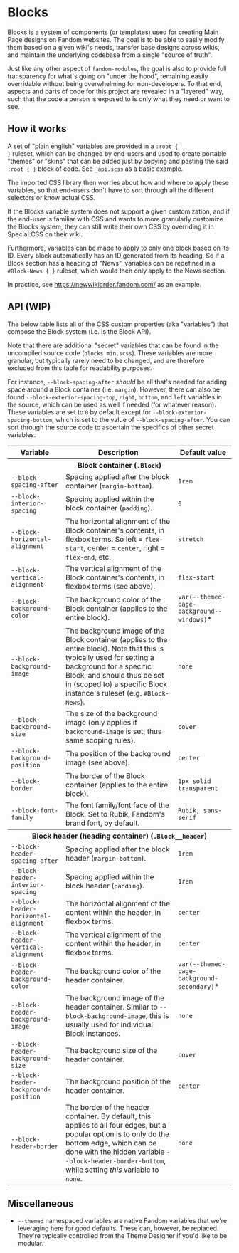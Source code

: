 # Blocks

Blocks is a system of components (or templates) used for creating Main Page designs on Fandom websites. The goal is to be able to easily modify them based on a given wiki's needs, transfer base designs across wikis, and maintain the underlying codebase from a single "source of truth".

Just like any other aspect of <code>fandom-modules</code>, the goal is also to provide full transparency for what's going on "under the hood", remaining easily overridable without being overwhelming for non-developers. To that end, aspects and parts of code for this project are revealed in a "layered" way, such that the code a person is exposed to is only what they need or want to see.

## How it works

A set of "plain english" variables are provided in a <code>:root { }</code> ruleset, which can be changed by end-users and used to create portable "themes" or "skins" that can be added just by copying and pasting the said <code>:root { }</code> block of code. See <code>_api.scss</code> as a basic example.

The imported CSS library then worries about how and where to apply these variables, so that end-users don't have to sort through all the different selectors or know actual CSS.

If the Blocks variable system does not support a given customization, and if the end-user is familiar with CSS and wants to more granularly customize the Blocks system, they can still write their own CSS by overriding it in Special:CSS on their wiki.

Furthermore, variables can be made to apply to only one block based on its ID. Every block automatically has an ID generated from its heading. So if a Block section has a heading of "News", variables can be redefined in a <code>#Block-News { }</code> ruleset, which would then only apply to the News section.

In practice, see https://newwikiorder.fandom.com/ as an example.

## API (WIP)

The below table lists all of the CSS custom properties (aka "variables") that compose the Block system (i.e. is the Block API).

Note that there are additional "secret" variables that can be found in the uncompiled source code (<code>blocks.min.scss</code>). These variables are more granular, but typically rarely need to be changed, and are therefore excluded from this table for readability purposes.

For instance, <code>--block-spacing-after</code> <em>should</em> be all that's needed for adding space around a Block container (i.e. <code>margin</code>). However, there can also be found <code>--block-exterior-spacing-top</code>, <code>right</code>, <code>bottom</code>, and <code>left</code> variables in the source, which can be used as well if needed (for whatever reason). These variables are set to <code>0</code> by default except for <code>--block-exterior-spacing-bottom</code>, which is set to the value of <code>--block-spacing-after</code>. You can sort through the source code to ascertain the specifics of other secret variables.

<table>
  <thead>
    <tr>
      <th>Variable</th>
      <th>Description</th>
      <th>Default value</th>
    </tr>
  </thead>
  <tbody>
    <tr>
      <th colspan="3">Block container (<code>.Block</code>)</th>
    </tr>
    <tr>
      <td><code>--block-spacing-after</code></td>
      <td>Spacing applied after the block container (<code>margin-bottom</code>).</td>
      <td><code>1rem</code></td>
    </tr>
    <tr>
      <td><code>--block-interior-spacing</code></td>
      <td>Spacing applied within the block container (<code>padding</code>).</td>
      <td><code>0</code></td>
    </tr>
    <tr>
      <td><code>--block-horizontal-alignment</code></td>
      <td>The horizontal alignment of the Block container's contents, in flexbox terms. So left = <code>flex-start</code>, center = <code>center</code>, right = <code>flex-end</code>, etc.</td>
      <td><code>stretch</code></td>
    </tr>
    <tr>
      <td><code>--block-vertical-alignment</code></td>
      <td>The vertical alignment of the Block container's contents, in flexbox terms (see above).</td>
      <td><code>flex-start</code></td>
    </tr>
    <tr>
      <td><code>--block-background-color</code></td>
      <td>The background color of the Block container (applies to the entire block).</td>
      <td><code>var(--themed-page-background--windows)</code>*</td>
    </tr>
    <tr>
      <td><code>--block-background-image</code></td>
      <td>The background image of the Block container (applies to the entire block). Note that this is typically used for setting a background for a specific Block, and should thus be set in (scoped to) a specific Block instance's ruleset (e.g. <code>#Block-News</code>).</td>
      <td><code>none</code></td>
    </tr>
    <tr>
      <td><code>--block-background-size</code></td>
      <td>The size of the background image (only applies if <code>background-image</code> is set, thus same scoping rules).</td>
      <td><code>cover</code></td>
    </tr>
    <tr>
      <td><code>--block-background-position</code></td>
      <td>The position of the background image (see above).</td>
      <td><code>center</code></td>
    </tr>
    <tr>
      <td><code>--block-border</code></td>
      <td>The border of the Block container (applies to the entire block).</td>
      <td><code>1px solid transparent</code></td>
    </tr>
    <tr>
      <td><code>--block-font-family</code></td>
      <td>The font family/font face of the Block. Set to Rubik, Fandom's brand font, by default.</td>
      <td><code>Rubik, sans-serif</code></td>
    </tr>
    <tr>
      <th colspan="3">Block header (heading container) (<code>.Block__header</code>)</th>
    </tr>
    <tr>
      <td><code>--block-header-spacing-after</code></td>
      <td>Spacing applied after the block header (<code>margin-bottom</code>).</td>
      <td><code>1rem</code></td>
    </tr>
    <tr>
      <td><code>--block-header-interior-spacing</code></td>
      <td>Spacing applied within the block header (<code>padding</code>).</td>
      <td><code>1rem</code></td>
    </tr>
    <tr>
      <td><code>--block-header-horizontal-alignment</code></td>
      <td>The horizontal alignment of the content within the header, in flexbox terms.</td>
      <td><code>center</code></td>
    </tr>
    <tr>
      <td><code>--block-header-vertical-alignment</code></td>
      <td>The vertical alignment of the content within the header, in flexbox terms.</td>
      <td><code>center</code></td>
    </tr>
    <tr>
      <td><code>--block-header-background-color</code></td>
      <td>The background color of the header container.</td>
      <td><code>var(--themed-page-background-secondary)</code>*</td>
    </tr>
    <tr>
      <td><code>--block-header-background-image</code></td>
      <td>The background image of the header container. Similar to <code>--block-background-image</code>, this is usually used for individual Block instances.</td>
      <td><code>none</code></td>
    </tr>
    <tr>
      <td><code>--block-header-background-size</code></td>
      <td>The background size of the header container.</td>
      <td><code>cover</code></td>
    </tr>
    <tr>
      <td><code>--block-header-background-position</code></td>
      <td>The background position of the header container.</td>
      <td><code>center</code></td>
    </tr>
    <tr>
      <td><code>--block-header-border</code></td>
      <td>The border of the header container. By default, this applies to all four edges, but a popular option is to only do the bottom edge, which can be done with the hidden variable <code>--block-header-border-bottom</code>, while setting <em>this</em> variable to <code>none</code>.</td>
      <td><code>none</code></td>
    </tr>
  </tbody>
</table>

## Miscellaneous

* `--themed` namespaced variables are native Fandom variables that we're leveraging here for good defaults. These can, however, be replaced. They're typically controlled from the Theme Designer if you'd like to be modular.